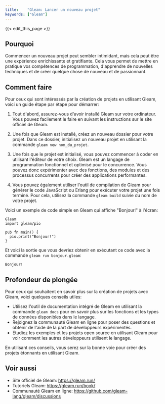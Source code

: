 ```yaml
---
title:    "Gleam: Lancer un nouveau projet"
keywords: ["Gleam"]
---
```


{{< edit_this_page >}}

## Pourquoi

Commencer un nouveau projet peut sembler intimidant, mais cela peut être une expérience enrichissante et gratifiante. Cela vous permet de mettre en pratique vos compétences de programmation, d'apprendre de nouvelles techniques et de créer quelque chose de nouveau et de passionnant.

## Comment faire

Pour ceux qui sont intéressés par la création de projets en utilisant Gleam, voici un guide étape par étape pour démarrer:

1. Tout d'abord, assurez-vous d'avoir installé Gleam sur votre ordinateur. Vous pouvez facilement le faire en suivant les instructions sur le site officiel de Gleam.

2. Une fois que Gleam est installé, créez un nouveau dossier pour votre projet. Dans ce dossier, initialisez un nouveau projet en utilisant la commande `gleam new nom_du_projet`.

3. Une fois que le projet est initialisé, vous pouvez commencer à coder en utilisant l'éditeur de votre choix. Gleam est un langage de programmation fonctionnel et optimisé pour le concurrence. Vous pouvez donc expérimenter avec des fonctions, des modules et des processus concurrents pour créer des applications performantes.

4. Vous pouvez également utiliser l'outil de compilation de Gleam pour générer le code JavaScript ou Erlang pour exécuter votre projet une fois terminé. Pour cela, utilisez la commande `gleam build` suivie du nom de votre projet.

Voici un exemple de code simple en Gleam qui affiche "Bonjour!" à l'écran:

```
Gleam
import gleam/pio

pub fn main() {
  pio.print("Bonjour!")
}
```

Et voici la sortie que vous devriez obtenir en exécutant ce code avec la commande `gleam run bonjour.gleam`:

```
Bonjour!
```

## Profondeur de plongée

Pour ceux qui souhaitent en savoir plus sur la création de projets avec Gleam, voici quelques conseils utiles:

- Utilisez l'outil de documentation intégré de Gleam en utilisant la commande `gleam docs` pour en savoir plus sur les fonctions et les types de données disponibles dans le langage.
- Rejoignez la communauté Gleam en ligne pour poser des questions et obtenir de l'aide de la part de développeurs expérimentés.
- Étudiez les exemples et les projets open source en utilisant Gleam pour voir comment les autres développeurs utilisent le langage.

En utilisant ces conseils, vous serez sur la bonne voie pour créer des projets étonnants en utilisant Gleam.

## Voir aussi

- Site officiel de Gleam: https://gleam.run/
- Tutoriels Gleam: https://gleam.run/book/
- Communauté Gleam en ligne: https://github.com/gleam-lang/gleam/discussions
